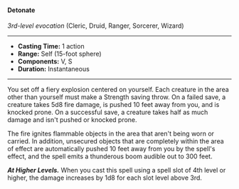 #### Detonate
*3rd-level evocation* (Cleric, Druid, Ranger, Sorcerer, Wizard)
___
- **Casting Time:** 1 action
- **Range:** Self (15-foot sphere)
- **Components:** V, S
- **Duration:** Instantaneous
---
You set off a fiery explosion centered on yourself. 
Each creature in the area other than yourself must 
make a Strength saving throw. On a failed save, a 
creature takes 5d8 fire damage, is pushed 10 feet 
away from you, and is knocked prone. On a 
successful save, a creature takes half as much 
damage and isn't pushed or knocked prone.

The fire ignites flammable objects in the area that 
aren't being worn or carried. In addition, unsecured 
objects that are completely within the area of effect 
are automatically pushed 10 feet away from you by 
the spell's effect, and the spell emits a thunderous 
boom audible out to 300 feet.

***At Higher Levels.*** When you cast this spell using a 
spell slot of 4th level or higher, the damage increases
by 1d8 for each slot level above 3rd.

